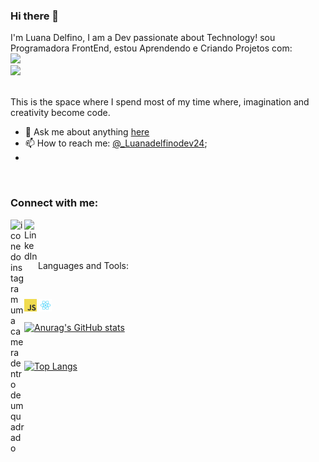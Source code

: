 ### Hi there 📝

 I'm Luana Delfino, I am a Dev passionate about Technology!
sou Programadora FrontEnd, estou Aprendendo e Criando Projetos com:
<br>
<img src="https://img.shields.io/badge/HTML5-E34F26?style=for-the-badge&logo=html5&logoColor=white">
<br/>
<img src="https://img.shields.io/badge/CSS3-1572B6?style=for-the-badge&logo=css3&logoColor=white">
<br/>
<br/>


This is the space where I spend most of my time where, imagination and creativity become code.

- 💬 Ask me about anything [here](https://www.linkedin.com/in/luana-delfino-08b480182/)
- 📫 How to reach me: [@_Luanadelfinodev24](https://www.instagram.com/luanadelfinodev24/?hl=pt-br);
- <br/>

<br />

### Connect with me:

<p>
<a href="https://www.instagram.com/luanadelfinodev24/?hl=pt-br">
<img align="left" alt="icone do instagram uma camera dentro de um quadrado" width="22px" src="https://cdn.jsdelivr.net/npm/simple-icons@v3/icons/instagram.svg" />
</a>
<a href="https://www.linkedin.com/in/luana-delfino-08b480182/">
<img align="left" alt="LinkedIn" width="22px" src="https://cdn.jsdelivr.net/npm/simple-icons@v3/icons/linkedin.svg" />
</a>
</p>
<br/>
<br/>


<p align="left">
 <br/>
 Languages and Tools:
 </p>
<br/>

<code><img height="20" src="https://raw.githubusercontent.com/github/explore/80688e429a7d4ef2fca1e82350fe8e3517d3494d/topics/javascript/javascript.png"></code>
<code><img height="20" src="https://raw.githubusercontent.com/github/explore/80688e429a7d4ef2fca1e82350fe8e3517d3494d/topics/react/react.png"></code>
<br/>


[![Anurag's GitHub stats](https://github-readme-stats.vercel.app/api?username=Ludelfino24)](https://github.com/anuraghazra/github-readme-stats)

<br />

[![Top Langs](https://github-readme-stats.vercel.app/api/top-langs/?username=Ludelfino24&layout=compact&show_icons=true&theme=buefy)](https://github.com/rodolfomori/github-readme-stats)

